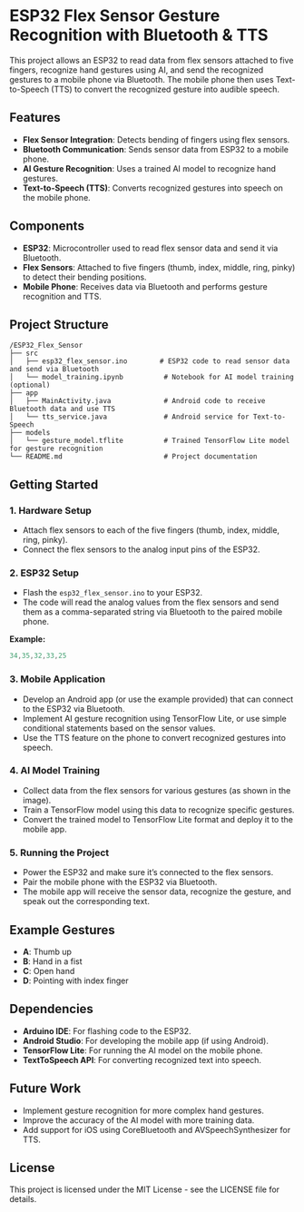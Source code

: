 # ESP32 Flex Sensor Gesture Recognition with Bluetooth & TTS

This project allows an ESP32 to read data from flex sensors attached to five fingers, recognize hand gestures using AI, and send the recognized gestures to a mobile phone via Bluetooth. The mobile phone then uses Text-to-Speech (TTS) to convert the recognized gesture into audible speech.

## Features
- **Flex Sensor Integration**: Detects bending of fingers using flex sensors.
- **Bluetooth Communication**: Sends sensor data from ESP32 to a mobile phone.
- **AI Gesture Recognition**: Uses a trained AI model to recognize hand gestures.
- **Text-to-Speech (TTS)**: Converts recognized gestures into speech on the mobile phone.

## Components
- **ESP32**: Microcontroller used to read flex sensor data and send it via Bluetooth.
- **Flex Sensors**: Attached to five fingers (thumb, index, middle, ring, pinky) to detect their bending positions.
- **Mobile Phone**: Receives data via Bluetooth and performs gesture recognition and TTS.

## Project Structure
```
/ESP32_Flex_Sensor
├── src
│   ├── esp32_flex_sensor.ino        # ESP32 code to read sensor data and send via Bluetooth
│   └── model_training.ipynb          # Notebook for AI model training (optional)
├── app
│   ├── MainActivity.java             # Android code to receive Bluetooth data and use TTS
│   └── tts_service.java              # Android service for Text-to-Speech
├── models
│   └── gesture_model.tflite          # Trained TensorFlow Lite model for gesture recognition
└── README.md                         # Project documentation
```

## Getting Started

### 1. Hardware Setup
- Attach flex sensors to each of the five fingers (thumb, index, middle, ring, pinky).
- Connect the flex sensors to the analog input pins of the ESP32.

### 2. ESP32 Setup
- Flash the `esp32_flex_sensor.ino` to your ESP32.
- The code will read the analog values from the flex sensors and send them as a comma-separated string via Bluetooth to the paired mobile phone.
  
**Example:**
```cpp
34,35,32,33,25
```

### 3. Mobile Application
- Develop an Android app (or use the example provided) that can connect to the ESP32 via Bluetooth.
- Implement AI gesture recognition using TensorFlow Lite, or use simple conditional statements based on the sensor values.
- Use the TTS feature on the phone to convert recognized gestures into speech.

### 4. AI Model Training
- Collect data from the flex sensors for various gestures (as shown in the image).
- Train a TensorFlow model using this data to recognize specific gestures.
- Convert the trained model to TensorFlow Lite format and deploy it to the mobile app.

### 5. Running the Project
- Power the ESP32 and make sure it’s connected to the flex sensors.
- Pair the mobile phone with the ESP32 via Bluetooth.
- The mobile app will receive the sensor data, recognize the gesture, and speak out the corresponding text.

## Example Gestures
- **A**: Thumb up
- **B**: Hand in a fist
- **C**: Open hand
- **D**: Pointing with index finger

## Dependencies
- **Arduino IDE**: For flashing code to the ESP32.
- **Android Studio**: For developing the mobile app (if using Android).
- **TensorFlow Lite**: For running the AI model on the mobile phone.
- **TextToSpeech API**: For converting recognized text into speech.

## Future Work
- Implement gesture recognition for more complex hand gestures.
- Improve the accuracy of the AI model with more training data.
- Add support for iOS using CoreBluetooth and AVSpeechSynthesizer for TTS.

## License
This project is licensed under the MIT License - see the LICENSE file for details.
